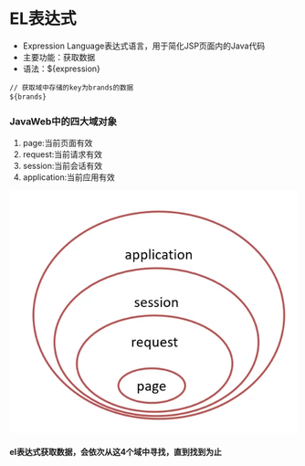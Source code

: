 # EL表达式

* Expression Language表达式语言，用于简化JSP页面内的Java代码
* 主要功能：获取数据
* 语法：${expression}

```
// 获取域中存储的key为brands的数据
${brands}
```

### JavaWeb中的四大域对象

1. page:当前页面有效
2. request:当前请求有效
3. session:当前会话有效
4. application:当前应用有效

![](<../.gitbook/assets/image (7).png>)

#### el表达式获取数据，会依次从这4个域中寻找，直到找到为止
